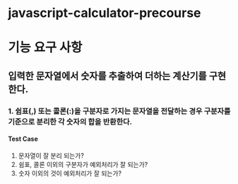 # javascript-calculator-precourse

# 기능 요구 사항

## 입력한 문자열에서 숫자를 추출하여 더하는 계산기를 구현한다.

### 1. 쉼표(,) 또는 콜론(:)을 구분자로 가지는 문자열을 전달하는 경우 구분자를 기준으로 분리한 각 숫자의 합을 반환한다.

#### Test Case

1. 문자열이 잘 분리 되는가?
2. 쉼표, 콜론 이외의 구분자가 예외처리가 잘 되는가?
3. 숫자 이외의 것이 예외처리가 잘 되는가?

